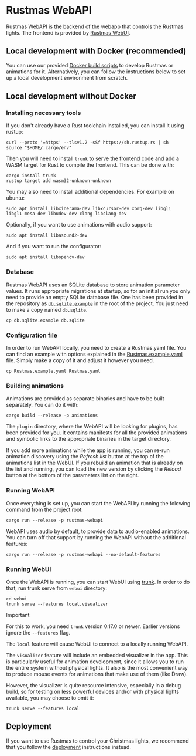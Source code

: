 Rustmas WebAPI
==============

Rustmas WebAPI is the backend of the webapp that controls the Rustmas lights. The frontend is
provided by [Rustmas WebUI](../webui/README.md).

Local development with Docker (recommended)
-------------------------------------------

You can use our provided [Docker build scripts](../docker/README.md) to develop
Rustmas or animations for it. Alternatively, you can follow the instructions
below to set up a local development environment from scratch.


Local development without Docker
--------------------------------

### Installing necessary tools

If you don't already have a Rust toolchain installed, you can install it using rustup:

```
curl --proto '=https' --tlsv1.2 -sSf https://sh.rustup.rs | sh
source "$HOME/.cargo/env"
```

Then you will need to install `trunk` to serve the frontend code and add
a WASM target for Rust to compile the frontend. This can be done with:

```
cargo install trunk
rustup target add wasm32-unknown-unknown
```

You may also need to install additional dependencies. For example on ubuntu:

```
sudo apt install libxinerama-dev libxcursor-dev xorg-dev libgl1 libgl1-mesa-dev libudev-dev clang libclang-dev
```

Optionally, if you want to use animations with audio support:

```
sudo apt install libasound2-dev
```

And if you want to run the configurator:

```
sudo apt install libopencv-dev
```

### Database

Rustmas WebAPI uses an SQLite database to store animation parameter values.
It runs appropriate migrations at startup, so for an initial run you only need
to provide an empty SQLite database file. One has been provided in the repository
as [`db.sqlite.example`](../db.sqlite.example) in the root of the project.
You just need to make a copy named `db.sqlite`.

```
cp db.sqlite.example db.sqlite
```

### Configuration file

In order to run WebAPI locally, you need to create a Rustmas.yaml file.
You can find an example with options explained in the [Rustmas.example.yaml](../Rustmas.example.yaml)
file. Simply make a copy of it and adjust it however you need.

```
cp Rustmas.example.yaml Rustmas.yaml
```

### Building animations

Animations are provided as separate binaries and have to be built separately.
You can do it with:

```
cargo build --release -p animations
```

The `plugin` directory, where the WebAPI will be looking for plugins, has been
provided for you. It contains manifests for all the provided animations and symbolic
links to the appropriate binaries in the target directory.

If you add more animations while the app is running, you can re-run animation
discovery using the *Refresh list* button at the top of the animations list
in the WebUI. If you rebuild an animation that is already on the list and running,
you can load the new version by clicking the *Reload* button at the bottom
of the parameters list on the right.

### Running WebAPI

Once everything is set up, you can start the WebAPI by running the folowing command
from the project root:

```
cargo run --release -p rustmas-webapi
```

WebAPI uses audio by default, to provide data to audio-enabled animations.
You can turn off that support by running the WebAPI without the additional
features:

```
cargo run --release -p rustmas-webapi --no-default-features
```

### Running WebUI

Once the WebAPI is running, you can start WebUI using [trunk](https://trunkrs.dev/).
In order to do that, run trunk serve from `webui` directory:

```
cd webui
trunk serve --features local,visualizer
```

> [!IMPORTANT]
> For this to work, you need `trunk` version 0.17.0 or newer. Earlier versions
> ignore the `--features` flag.

The `local` feature will cause WebUI to connect to a locally running WebAPI.

The `visualizer` feature will include an embedded visualizer in the app.
This is particularly useful for animation development, since it allows you to
run the entire system without physical lights. It also is the most convenient
way to produce mouse events for animations that make use of them (like Draw).

However, the visualizer is quite resource intensive, especially in a debug build,
so for testing on less powerful devices and/or with physical lights available,
you may choose to omit it:

```
trunk serve --features local
```

Deployment
----------

If you want to use Rustmas to control your Christmas lights, we recommend that you follow
the [deployment](DEPLOYMENT.md) instructions instead.
